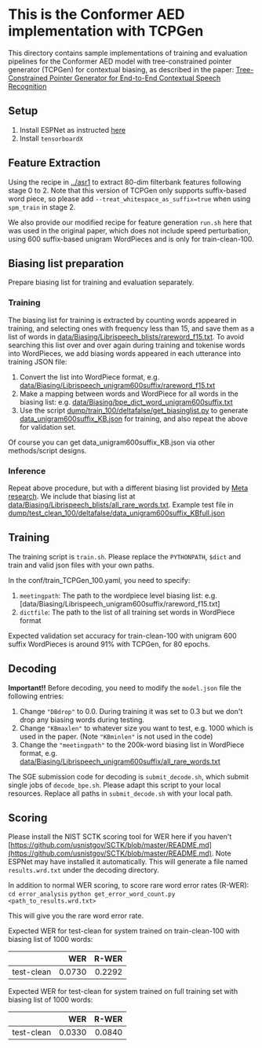 # This is the Conformer AED implementation with TCPGen

This directory contains sample implementations of training and evaluation pipelines for the Conformer AED model with tree-constrained pointer generator (TCPGen) for contextual biasing, as described in the paper: [Tree-Constrained Pointer Generator for End-to-End Contextual Speech Recognition](https://ieeexplore.ieee.org/abstract/document/9687915)

## Setup
1. Install ESPNet as instructed [here](https://espnet.github.io/espnet/installation.html)
2. Install `tensorboardX`

## Feature Extraction
Using the recipe in [../asr1](../asr1/run.sh) to extract 80-dim filterbank features following stage 0 to 2. Note that this version of TCPGen only supports suffix-based word piece, so please add `--treat_whitespace_as_suffix=true` when using `spm_train` in stage 2. 

We also provide our modified recipe for feature generation `run.sh` here that was used in the original paper, which does not include speed perturbation, using 600 suffix-based unigram WordPieces and is only for train-clean-100. 

## Biasing list preparation
Prepare biasing list for training and evaluation separately. 

### Training
The biasing list for training is extracted by counting words appeared in training, and selecting ones with frequency less than 15, and save them as a list of words in [data/Biasing/Librispeech_blists/rareword_f15.txt](data/Biasing/Librispeech_blists/rareword_f15.txt). To avoid searching this list over and over again during training and tokenise words into WordPieces, we add biasing words appeared in each utterance into training JSON file:

1. Convert the list into WordPiece format, e.g. [data/Biasing/Librispeech_unigram600suffix/rareword_f15.txt](data/Biasing/Librispeech_unigram600suffix/rareword_f15.txt)
2. Make a mapping between words and WordPiece for all words in the biasing list: e.g. [data/Biasing/bpe_dict_word_unigram600suffix.txt](data/Biasing/bpe_dict_word_unigram600suffix.txt)
3. Use the script [dump/train_100/deltafalse/get_biasinglist.py](dump/train_100/deltafalse/get_biasinglist.py) to generate [data_unigram600suffix_KB.json](data_unigram600suffix_KB.json) for training, and also repeat the above for validation set. 

Of course you can get data_unigram600suffix_KB.json via other methods/script designs. 

### Inference
Repeat above procedure, but with a different biasing list provided by [Meta research](https://github.com/facebookresearch/fbai-speech/tree/main/is21_deep_bias). We include that biasing list at [data/Biasing/Librispeech_blists/all_rare_words.txt](data/Biasing/Librispeech_blists/all_rare_words.txt). Example test file in [dump/test_clean_100/deltafalse/data_unigram600suffix_KBfull.json](dump/test_clean_100/deltafalse/data_unigram600suffix_KBfull.json)


## Training
The training script is `train.sh`. Please replace the `PYTHONPATH`, `$dict` and train and valid json files with your own paths. 

In the conf/train_TCPGen_100.yaml, you need to specify:
1. `meetingpath`: The path to the wordpiece level biasing list: e.g. [data/Biasing/Librispeech_unigram600suffix/rareword_f15.txt]
2. `dictfile`: The path to the list of all training set words in WordPiece format


Expected validation set accuracy for train-clean-100 with unigram 600 suffix WordPieces is around 91% with TCPGen, for 80 epochs. 

## Decoding
**Important!!** Before decoding, you need to modify the `model.json` file the following entries:
1. Change `"DBdrop"` to 0.0. During training it was set to 0.3 but we don't drop any biasing words during testing.
2. Change `"KBmaxlen"` to whatever size you want to test, e.g. 1000 which is used in the paper. (Note `"KBminlen"` is not used in the code)
3. Change the `"meetingpath"` to the 200k-word biasing list in WordPiece format, e.g. [data/Biasing/Librispeech_unigram600suffix/all_rare_words.txt](data/Biasing/Librispeech_unigram600suffix/all_rare_words.txt)

The SGE submission code for decoding is `submit_decode.sh`, which submit single jobs of `decode_bpe.sh`. Please adapt this script to your local resources. Replace all paths in `submit_decode.sh` with your local path.

## Scoring
Please install the NIST SCTK scoring tool for WER here if you haven't [https://github.com/usnistgov/SCTK/blob/master/README.md](https://github.com/usnistgov/SCTK/blob/master/README.md). Note ESPNet may have installed it automatically. This will generate a file named `results.wrd.txt` under the decoding directory.

In addition to normal WER scoring, to score rare word error rates (R-WER):
`cd error_analysis`
`python get_error_word_count.py <path_to_results.wrd.txt>`

This will give you the rare word error rate.

Expected WER for test-clean for system trained on train-clean-100 with biasing list of 1000 words:

|                     |          WER |      R-WER |
|:-------------------:|-------------:|-----------:|
| test-clean          |       0.0730 |      0.2292|

Expected WER for test-clean for system trained on full training set with biasing list of 1000 words:

|                     |          WER |      R-WER |
|:-------------------:|-------------:|-----------:|
| test-clean          |       0.0330 |      0.0840|
